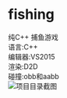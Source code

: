 # fishing
纯C++ 捕鱼游戏  
语言:C++  
编辑器:VS2015  
渲染:D2D  
碰撞:obb和aabb    
![项目目录截图](/yinhui1129754/fishing/blob/master/img/pro/m.png?raw=true)  